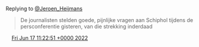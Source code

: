 Replying to [@Jeroen\_Heijmans](https://twitter.com/Jeroen_Heijmans/status/1537644533437038592)

> De journalisten stelden goede, pijnlijke vragen aan Schiphol tijdens de persconferentie gisteren, van die strekking inderdaad

<img src="../../media/tweet.ico" width="12" /> [Fri Jun 17 11:22:51 +0000 2022](https://twitter.com/DromerDenker/status/1537757664075300870)
